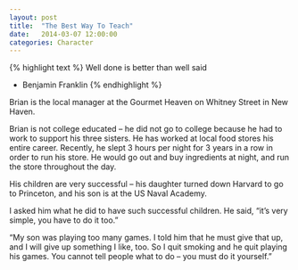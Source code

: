 ```yaml
---
layout: post
title:  "The Best Way To Teach"
date:   2014-03-07 12:00:00
categories: Character
---
```


{% highlight text %}
Well done is better than well said

- Benjamin Franklin
{% endhighlight %}

Brian is the local manager at the Gourmet Heaven on Whitney Street in New Haven.

Brian is not college educated – he did not go to college because he had to work to support his three sisters. He has worked at local food stores his entire career. Recently, he slept 3 hours per night for 3 years in a row in order to run his store. He would go out and buy ingredients at night, and run the store throughout the day.

His children are very successful – his daughter turned down Harvard to go to Princeton, and his son is at the US Naval Academy.

I asked him what he did to have such successful children. He said, “it’s very simple, you have to do it too.”

“My son was playing too many games. I told him that he must give that up, and I will give up something I like, too. So I quit smoking and he quit playing his games. You cannot tell people what to do – you must do it yourself.”
